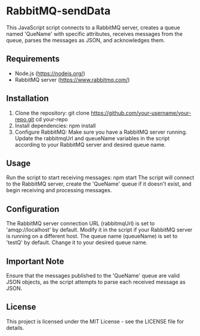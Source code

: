 # RabbitMQ-sendData

This JavaScript script connects to a RabbitMQ server, creates a queue named 'QueName' with specific attributes, 
receives messages from the queue, parses the messages as JSON, and acknowledges them.

## Requirements

- Node.js (https://nodejs.org/)
- RabbitMQ server (https://www.rabbitmq.com/)

## Installation

1. Clone the repository:
  git clone https://github.com/your-username/your-repo.git
  cd your-repo
2. Install dependencies:
  npm install
3. Configure RabbitMQ:
  Make sure you have a RabbitMQ server running. Update the rabbitmqUrl and queueName variables in the script according to your RabbitMQ server and desired queue name.

## Usage
Run the script to start receiving messages:
  npm start
The script will connect to the RabbitMQ server, create the 'QueName' queue if it doesn't exist, and begin receiving and processing messages.

## Configuration
  The RabbitMQ server connection URL (rabbitmqUrl) is set to 'amqp://localhost' by default. Modify it in the script if your RabbitMQ server is running on a different host.
The queue name (queueName) is set to 'testQ' by default. Change it to your desired queue name.

## Important Note
  Ensure that the messages published to the 'QueName' queue are valid JSON objects, as the script attempts to parse each received message as JSON.

## License
This project is licensed under the MIT License - see the LICENSE file for details.
